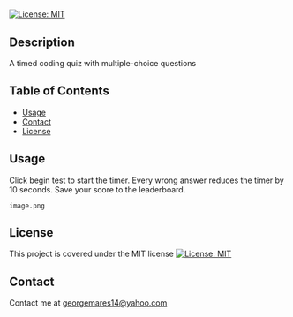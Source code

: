 # <Web APIs Challenge: Code Quiz>
[![License: MIT](https://img.shields.io/badge/License-MIT-yellow.svg)](https://opensource.org/licenses/MIT)

## Description

A timed coding quiz with multiple-choice questions

## Table of Contents

- [Usage](#usage)
- [Contact](#contact)
- [License](#license)

## Usage

Click begin test to start the timer. Every wrong answer reduces the timer by 10 seconds. Save your score to the leaderboard.

    image.png

## License

This project is covered under the MIT license
[![License: MIT](https://img.shields.io/badge/License-MIT-yellow.svg)](https://opensource.org/licenses/MIT)

## Contact

Contact me at georgemares14@yahoo.com